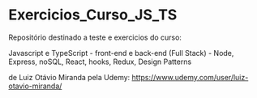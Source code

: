 # Exercicios_Curso_JS_TS

Repositório destinado a teste e exercicios do curso:

Javascript e TypeScript - front-end e back-end (Full Stack) - Node, Express, noSQL, React, hooks, Redux, Design Patterns

de Luiz Otávio Miranda pela Udemy: https://www.udemy.com/user/luiz-otavio-miranda/
